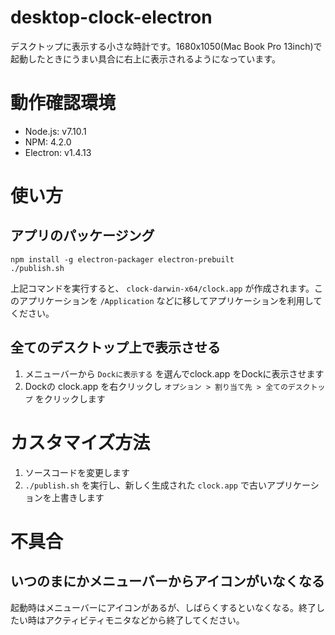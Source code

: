 # desktop-clock-electron
デスクトップに表示する小さな時計です。1680x1050(Mac Book Pro 13inch)で起動したときにうまい具合に右上に表示されるようになっています。

# 動作確認環境
- Node.js: v7.10.1
- NPM: 4.2.0
- Electron: v1.4.13

# 使い方
## アプリのパッケージング
```
npm install -g electron-packager electron-prebuilt
./publish.sh
```

上記コマンドを実行すると、 `clock-darwin-x64/clock.app` が作成されます。このアプリケーションを `/Application` などに移してアプリケーションを利用してください。

## 全てのデスクトップ上で表示させる
1. メニューバーから `Dockに表示する` を選んでclock.app をDockに表示させます
2. Dockの clock.app を右クリックし `オプション > 割り当て先 > 全てのデスクトップ` をクリックします

# カスタマイズ方法
1. ソースコードを変更します
2. `./publish.sh` を実行し、新しく生成された `clock.app` で古いアプリケーションを上書きします

# 不具合
## いつのまにかメニューバーからアイコンがいなくなる
起動時はメニューバーにアイコンがあるが、しばらくするといなくなる。終了したい時はアクティビティモニタなどから終了してください。
